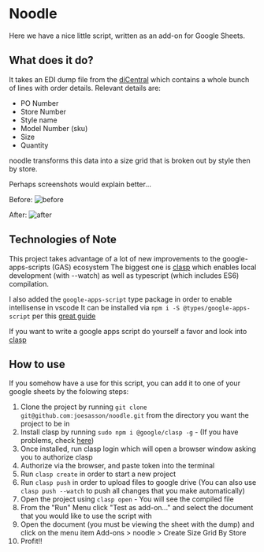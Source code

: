 # Noodle

Here we have a nice little script, written as an add-on for Google Sheets. 

## What does it do?

It takes an EDI dump file from the [diCentral](https://diwebc.dicentral.com) which contains a whole bunch of lines with order details.
Relevant details are:
  - PO Number
  - Store Number
  - Style name
  - Model Number (sku)
  - Size
  - Quantity
  
noodle transforms this data into a size grid that is broken out by style then by store.

Perhaps screenshots would explain better...

Before:
![before](https://camo.githubusercontent.com/e9019b612d72d78fbe21c47679befd4627097946/68747470733a2f2f692e696d6775722e636f6d2f635737554672682e706e67)

After:
![after](https://i.imgur.com/LMcy2Qt.png)


## Technologies of Note

This project takes advantage of a lot of new improvements to the google-apps-scripts (GAS) ecosystem
The biggest one is [clasp](https://github.com/google/clasp) which enables local development (with --watch) as well as typescript (which includes ES6) compilation.

I also added the `google-apps-script` type package in order to enable intellisense in vscode
It can be installed via `npm i -S @types/google-apps-script` per this [great guide](https://github.com/google/clasp/blob/master/docs/typescript.md)

If you want to write a google apps script do yourself a favor and look into [clasp](https://github.com/google/clasp)

## How to use

If you somehow have a use for this script, you can add it to one of your google sheets by the folowing steps:
  1. Clone the project by running `git clone git@github.com:joesasson/noodle.git` from the directory you want the project to be in
  2. Install clasp by running `sudo npm i @google/clasp -g` - (If you have problems, check [here](https://github.com/google/clasp/#install))
  3. Once installed, run clasp login which will open a browser window asking you to authorize clasp
  4. Authorize via the browser, and paste token into the terminal
  5. Run `clasp create` in order to start a new project
  6. Run `clasp push` in order to upload files to google drive (You can also use `clasp push --watch` to push all changes that you make automatically)
  7. Open the project using `clasp open` - You will see the compiled file
  8. From the "Run" Menu click "Test as add-on..." and select the document that you would like to use the script with
  9. Open the document (you must be viewing the sheet with the dump) and click on the menu item Add-ons > noodle > Create Size Grid By Store
  10. Profit!!